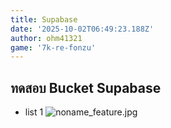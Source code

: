 ```yaml
---
title: Supabase
date: '2025-10-02T06:49:23.188Z'
author: ohm41321
game: '7k-re-fonzu'
---
```

## ทดสอบ Bucket Supabase
- list 1
![noname_feature.jpg](https://kdqigyxovetdghziplrb.supabase.co/storage/v1/object/public/images/public/20ec2c73-b431-499e-b89b-983dd3e4a237.jpg)

